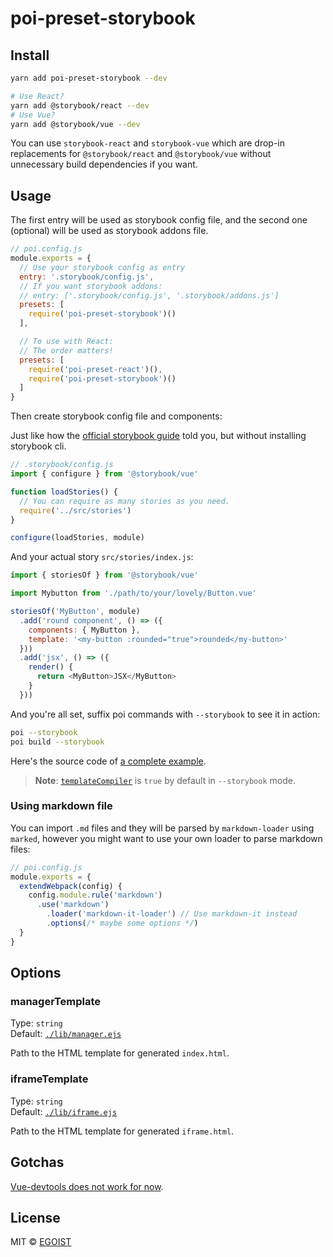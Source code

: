 # poi-preset-storybook

## Install

```bash
yarn add poi-preset-storybook --dev

# Use React?
yarn add @storybook/react --dev
# Use Vue? 
yarn add @storybook/vue --dev
```

You can use `storybook-react` and `storybook-vue` which are drop-in replacements for `@storybook/react` and `@storybook/vue` without unnecessary build dependencies if you want.

## Usage

The first entry will be used as storybook config file, and the second one (optional) will be used as storybook addons file.

```js
// poi.config.js
module.exports = {
  // Use your storybook config as entry
  entry: '.storybook/config.js',
  // If you want storybook addons:
  // entry: ['.storybook/config.js', '.storybook/addons.js']
  presets: [
    require('poi-preset-storybook')()
  ],

  // To use with React:
  // The order matters!
  presets: [
    require('poi-preset-react')(),
    require('poi-preset-storybook')()
  ]
}
```

Then create storybook config file and components:

Just like how the [official storybook guide](https://storybook.js.org/basics/guide-vue/) told you, but without installing storybook cli.

```js
// .storybook/config.js
import { configure } from '@storybook/vue'

function loadStories() {
  // You can require as many stories as you need.
  require('../src/stories')
}

configure(loadStories, module)
```

And your actual story `src/stories/index.js`:

```js
import { storiesOf } from '@storybook/vue'

import Mybutton from './path/to/your/lovely/Button.vue'

storiesOf('MyButton', module)
  .add('round component', () => ({
    components: { MyButton },
    template: '<my-button :rounded="true">rounded</my-button>'
  }))
  .add('jsx', () => ({
    render() {
      return <MyButton>JSX</MyButton>
    }
  }))
```


And you're all set, suffix poi commands with `--storybook` to see it in action:

```bash
poi --storybook
poi build --storybook
```

Here's the source code of [a complete example](https://github.com/poi-examples/storybook-vue-example).

> **Note**: [`templateCompiler`](https://poi.js.org/#/options?id=templatecompiler) is `true` by default in `--storybook` mode.

### Using markdown file

You can import `.md` files and they will be parsed by `markdown-loader` using `marked`, however you might want to use your own loader to parse markdown files:

```js
// poi.config.js
module.exports = {
  extendWebpack(config) {
    config.module.rule('markdown')
      .use('markdown')
        .loader('markdown-it-loader') // Use markdown-it instead
        .options(/* maybe some options */)
  }
}
```

## Options

### managerTemplate

Type: `string`<br>
Default: [`./lib/manager.ejs`](./lib/manager.ejs)

Path to the HTML template for generated `index.html`.

### iframeTemplate

Type: `string`<br>
Default: [`./lib/iframe.ejs`](./lib/iframe.ejs)

Path to the HTML template for generated `iframe.html`.

## Gotchas

[Vue-devtools does not work for now](https://github.com/storybooks/storybook/issues/1708).

## License

MIT &copy; [EGOIST](https://github.com/egoist)
